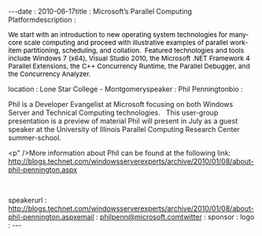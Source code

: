 ---﻿date : 2010-06-17title : Microsoft’s Parallel Computing Platformdescription : <span style="font-size: 10pt;">
<p><span style="font-size: 10pt; color: #000000;">We start with an introduction to new operating system technologies for many-core scale computing and proceed with illustrative examples of parallel work-item partitioning, scheduling, and collation.  Featured technologies and tools include Windows 7 (x64), Visual Studio 2010, the Microsoft .NET Framework 4 Parallel Extensions, the C++ Concurrency Runtime, the Parallel Debugger, and the Concurrency Analyzer.</span></p>
</span>
location : Lone Star College - Montgomeryspeaker : Phil Penningtonbio : <span style="font-size: 12pt;">
<p>Phil is a Developer Evangelist at Microsoft focusing on both Windows Server and Technical Computing technologies.   This user-group presentation is a preview of material Phil will present in July as a guest speaker at the University of Illinois Parallel Computing Research Center summer-school.</p>
<p" />More information about Phil can be found at the following link: <a href="http://blogs.technet.com/windowsserverexperts/archive/2010/01/08/about-phil-pennington.aspx" target="_blank">http://blogs.technet.com/windowsserverexperts/archive/2010/01/08/about-phil-pennington.aspx</a>
<p>&nbsp;</p>
</span>
speakerurl : http://blogs.technet.com/windowsserverexperts/archive/2010/01/08/about-phil-pennington.aspxemail : philpenn@microsoft.comtwitter : sponsor : logo : ---